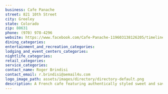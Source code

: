 ```yaml
---
business: Cafe Panache
street: 821 10th Street
city: Greeley
state: Colorado
zip: 80631
phone: (970) 978-4296
website: https://www.facebook.com/Cafe-Panache-119603138126205/timeline/
dining_categories: 
entertainment_and_recreation_categories: 
lodging_and_event_centers_categories: 
nightlife_categories: 
retail_categories: 
service_categories: 
contact_name: Roger Brindisi
contact_email: r.brindisi@aemail4u.com
logo_image_path: assets/images/directory/directory-default.png
description: A French cafe featuring authentically styled sweet and savory crepes, soups, salads, hot and cold beverages, wine and beer. A small art gallery presents works from a different local artist each month. Fun, comfortable, casual atmosphere.
---
```

